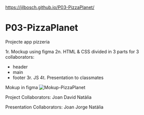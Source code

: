 https://jilbosch.github.io/P03-PizzaPlanet/

# P03-PizzaPlanet

Projecte app pizzeria

1r. Mockup using figma
2n. HTML & CSS divided in 3 parts for 3 collaborators:
  - header
  - main
  - footer
3r. JS
4t. Presentation to classmates

Mokup in figma ![Mokup-PizzaPlanet](https://user-images.githubusercontent.com/102729704/166319676-568304a8-db26-49f6-941d-3eda3d904dee.jpeg)


Project Collaborators:
Joan
David
Natàlia

Presentation Collaborators:
Joan
Jorge
Natàlia
